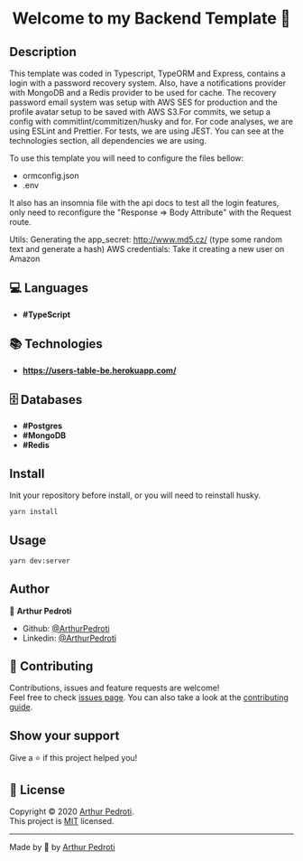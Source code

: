<h1 align="center">Welcome to my Backend Template 👋</h1>

## Description

This template was coded in Typescript, TypeORM and Express, contains a login with a password recovery system. Also, have a notifications provider with MongoDB and a Redis provider to be used for cache. The recovery password email system was setup with AWS SES for production and the profile avatar setup to be saved with AWS S3.For commits, we setup a config with commitlint/commitizen/husky and for. For code analyses, we are using ESLint and Prettier. For tests, we are using JEST. You can see at the technologies section, all dependencies we are using.

To use this template you will need to configure the files bellow:

- ormconfig.json
- .env

It also has an insomnia file with the api docs to test all the login features, only need to reconfigure the "Response => Body Attribute" with the Request route.

Utils:
Generating the app_secret: http://www.md5.cz/ (type some random text and generate a hash)
AWS credentials: Take it creating a new user on Amazon

## :computer: Languages

- **#TypeScript**

## :books: Technologies

- **https://users-table-be.herokuapp.com/**

## :file_cabinet: Databases

- **#Postgres**
- **#MongoDB**
- **#Redis**

## Install

Init your repository before install, or you will need to reinstall husky.

```sh
yarn install
```

## Usage

```sh
yarn dev:server
```

## Author

👤 **Arthur Pedroti**

* Github: [@ArthurPedroti](https://github.com/ArthurPedroti)
* Linkedin: [@ArthurPedroti](https://www.linkedin.com/in/arthurpedroti)

## 🤝 Contributing

Contributions, issues and feature requests are welcome!<br />Feel free to check [issues page](https://github.com/ArthurPedroit/Template/issues). You can also take a look at the [contributing guide](https://github.com/ArthurPedroit/Template/blob/master/CONTRIBUTING.md).

## Show your support

Give a ⭐️ if this project helped you!

## 📝 License

Copyright © 2020 [Arthur Pedroti](https://github.com/ArthurPedroti).<br />
This project is [MIT](https://github.com/ArthurPedroit/Template/blob/master/LICENSE) licensed.

---

Made by :blue_heart: by [Arthur Pedroti](https://github.com/ArthurPedroti)
